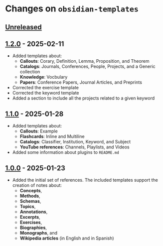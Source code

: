 # Changes on `obsidian-templates`


## [Unreleased]


## [1.2.0] - 2025-02-11
- Added templates about:
  - **Callouts**: Corary, Definition, Lemma, Proposition, and Theorem
  - **Catalogs**: Journals, Conferences, People, Projects, and a Generic collection
  - **Knowledge**: Vocbulary
  - **Papers**: Conference Papers, Journal Articles, and Preprints
- Corrected the exercise template
- Corrected the keyword template
- Added a section to include all the projects related to a given keyword


## [1.1.0] - 2025-01-28
- Added templates about:
  - **Callouts**: Example
  - **Flashcards**: Inline and Multiline
  - **Catalogs**: Classifier, Institution, Keyword, and Subject
  - **YouTube references**: Channels, Playlists, and Videos
- Added some information about plugins to `README.md`


## [1.0.0] - 2025-01-23
- Added the initial set of references. The included templates support the creation of notes about:
  - **Concepts**,
  - **Methods**,
  - **Schemas**,
  - **Topics**,
  - **Annotations**,
  - **Excerpts**,
  - **Exercises**,
  - **Biographies**,
  - **Monographs**, and
  - **Wikipedia articles** (in English and in Spanish)


[unreleased]: https://github.com/ttyrho/obsidian-templates/compare/1.2.0...HEAD
[1.2.0]: https://github.com/ttyrho/obsidian-templates/releases/tag/1.2.0
[1.1.0]: https://github.com/ttyrho/obsidian-templates/releases/tag/1.1.0
[1.0.0]: https://github.com/ttyrho/obsidian-templates/releases/tag/1.0.0
